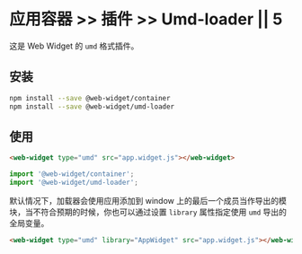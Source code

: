 # 应用容器 >> 插件 >> Umd-loader || 5

这是 Web Widget 的 `umd` 格式插件。

## 安装

```bash
npm install --save @web-widget/container
npm install --save @web-widget/umd-loader
```

## 使用

```html
<web-widget type="umd" src="app.widget.js"></web-widget>
```

```js
import '@web-widget/container';
import '@web-widget/umd-loader';
```

默认情况下，加载器会使用应用添加到 window 上的最后一个成员当作导出的模块，当不符合预期的时候，你也可以通过设置 `library` 属性指定使用 `umd` 导出的全局变量。

```html
<web-widget type="umd" library="AppWidget" src="app.widget.js"></web-widget>
```